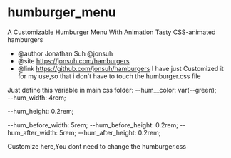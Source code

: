 # humburger_menu
A Customizable Humburger Menu With Animation
Tasty CSS-animated hamburgers
 * @author Jonathan Suh @jonsuh
 * @site https://jonsuh.com/hamburgers
 * @link https://github.com/jonsuh/hamburgers
I have just Customized it for my use,so that i don't have to touch the humburger.css file

Just define this variable in main css folder:
  --hum__color: var(--green);
  <br>
  --hum_width: 4rem;
    <br>

  --hum_height: 0.2rem;
    <br>

  --hum_before_width: 5rem;
  --hum_before_height: 0.2rem;
  --hum_after_width: 5rem;
  --hum_after_height: 0.2rem;
  
  Customize here,You dont need to change the humburger.css
